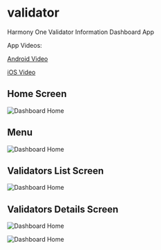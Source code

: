 # validator

Harmony One Validator Information Dashboard App

App Videos:

[Android Video](https://github.com/satishkumarj/one_validator_dashboard_app/blob/master/resources/OneValidatorAndroid.mov?raw=true)

[iOS Video](https://github.com/satishkumarj/one_validator_dashboard_app/blob/master/resources/OneValidatoriOS.mov?raw=true)


## Home Screen
![Dashboard Home](https://raw.githubusercontent.com/satishkumarj/one_validator_dashboard_app/master/resources/home.png)

## Menu
![Dashboard Home](https://raw.githubusercontent.com/satishkumarj/one_validator_dashboard_app/master/resources/menu.png)

## Validators List Screen
![Dashboard Home](https://raw.githubusercontent.com/satishkumarj/one_validator_dashboard_app/master/resources/validators.png)


## Validators Details Screen
![Dashboard Home](https://raw.githubusercontent.com/satishkumarj/one_validator_dashboard_app/master/resources/validator_details.png)

![Dashboard Home](https://raw.githubusercontent.com/satishkumarj/one_validator_dashboard_app/master/resources/delations_piechart.png)

